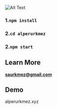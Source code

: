 
![Alt Text](https://media.giphy.com/media/ynt37eBURblUOknEsU/giphy.gif)


### 1.`npm install`

### 2.`cd alperurkmez`

### 2.`npm start`



## Learn More

**saurkmez@gmail.com**

## Demo

alperurkmez.xyz
